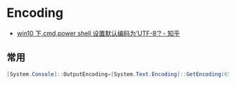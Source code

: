 # Encoding

- [win10 下,cmd,power shell 设置默认编码为‘UTF-8’? - 知乎](https://www.zhihu.com/question/54724102)

## 常用

```c#
[System.Console]::OutputEncoding=[System.Text.Encoding]::GetEncoding(65001)
```
